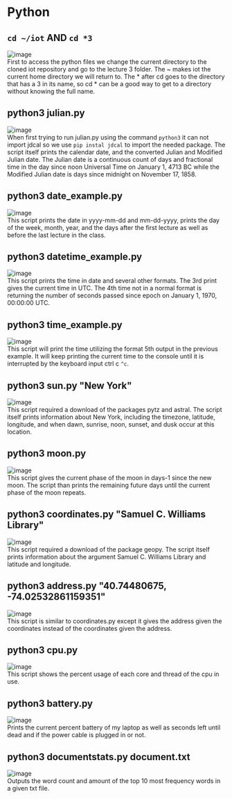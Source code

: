 # Python
## `cd ~/iot` AND `cd *3`
![image](https://github.com/user-attachments/assets/35141126-3ad5-49a4-a31b-6411bfff0e51)\
First to access the python files we change the current directory to the cloned iot repository and go to the lecture 3 folder. The ~ makes iot the current home directory we will return to. The * after cd goes to the directory that has a 3 in its name, so cd * can be a good way to get to a directory without knowing the full name.
## python3 julian.py
![image](https://github.com/user-attachments/assets/85f50420-c973-4e8c-b2dd-817f9f40d60a)\
When first trying to run julian.py using the command `python3` it can not import jdcal so we use `pip instal jdcal` to import the needed package. The script itself prints the calendar date, and the converted Julian and Modified Julian date. The Julian date is a continuous count of days and fractional time in the day since noon Universal Time on January 1, 4713 BC while the Modified Julian date is days since midnight on November 17, 1858. 
## python3 date_example.py
![image](https://github.com/user-attachments/assets/e3d3ca78-d156-4830-9b0a-b330e2d0b8d3)\
This script prints the date in yyyy-mm-dd and mm-dd-yyyy, prints the day of the week, month, year, and the days after the first lecture as well as before the last lecture in the class.
## python3 datetime_example.py
![image](https://github.com/user-attachments/assets/ae2c5292-5dd8-419d-afb8-dbd873cd83f8)\
This script prints the time in date and several other formats. The 3rd print gives the current time in UTC. The 4th time not in a normal format is returning the number of seconds passed since epoch on January 1, 1970, 00:00:00 UTC.
## python3 time_example.py
![image](https://github.com/user-attachments/assets/7cc89723-eada-4f19-b7c3-2082aacfaf8a)\
This script will print the time utilizing the format 5th output in the previous example. It will keep printing the current time to the console until it is interrupted by the keyboard input ctrl c `^c`.
## python3 sun.py "New York"
![image](https://github.com/user-attachments/assets/381d0fa9-335b-4375-89b3-e8aaf1492621)\
This script required a download of the packages pytz and astral. The script itself prints information about New York, including the timezone, latitude, longitude, and when dawn, sunrise, noon, sunset, and dusk occur at this location.
## python3 moon.py
![image](https://github.com/user-attachments/assets/af98301f-2f36-42d6-bcd6-bf57ec2c1491)\
This script gives the current phase of the moon in days-1 since the new moon. The script than prints the remaining future days until the current phase of the moon repeats. 
## python3 coordinates.py "Samuel C. Williams Library"
![image](https://github.com/user-attachments/assets/1740fd34-7cf5-415c-97c2-f5c8a6fc6f25)\
This script required a download of the package geopy. The script itself prints information about the argument Samuel C. Williams Library and latitude and longitude.
## python3 address.py "40.74480675, -74.02532861159351"
![image](https://github.com/user-attachments/assets/d6a2c061-4bb6-4bd1-9733-79930fcaf2ff)\
This script is similar to coordinates.py except it gives the address given the coordinates instead of the coordinates given the address.
## python3 cpu.py
![image](https://github.com/user-attachments/assets/dfa7aa51-06d5-47b3-b9f4-1a8bbba2613a)\
This script shows the percent usage of each core and thread of the cpu in use.
## python3 battery.py
![image](https://github.com/user-attachments/assets/3355a537-0893-41a1-a8e5-864bc5c0608d)\
Prints the current percent battery of my laptop as well as seconds left until dead and if the power cable is plugged in or not.
## python3 documentstats.py document.txt
![image](https://github.com/user-attachments/assets/a81882ed-ab32-4c32-9e16-24972287084f)\
Outputs the word count and amount of the top 10 most frequency words in a given txt file.


